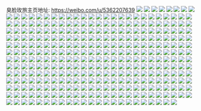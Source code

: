 臭脸玫旅主页地址: https://weibo.com/u/5362207639 
![](https://wx4.sinaimg.cn/mw2000/005QTh9Zgy1h94c4ve6n2j32c0340u0z.jpg) 
![](https://wx4.sinaimg.cn/mw2000/005QTh9Zgy1h94c58h22oj32c0340e82.jpg) 
![](https://wx4.sinaimg.cn/mw2000/005QTh9Zgy1h94c4cigubj31sc2ds1ky.jpg) 
![](https://wx4.sinaimg.cn/mw2000/005QTh9Zgy1h94c4g67dlj30zk1bek6w.jpg) 
![](https://wx4.sinaimg.cn/mw2000/005QTh9Zgy1h94c4jip03j326v2x6x6q.jpg) 
![](https://wx4.sinaimg.cn/mw2000/005QTh9Zgy1h94c4qaf5ej31o72aou0x.jpg) 
![](https://wx4.sinaimg.cn/mw2000/005QTh9Zgy1h94c4f2jx2j31sc2dsnpe.jpg) 
![](https://wx4.sinaimg.cn/mw2000/005QTh9Zgy1h94c4nbxo5j32c0340u0z.jpg) 
![](https://wx4.sinaimg.cn/mw2000/005QTh9Zgy1h94c49d0p1j31ti2fcnpe.jpg) 
![](https://wx4.sinaimg.cn/mw2000/005QTh9Zgy1h8iz3m8dj1j32c0340e82.jpg) 
![](https://wx4.sinaimg.cn/mw2000/005QTh9Zgy1h8iz4anriwj326e2wjnpd.jpg) 
![](https://wx4.sinaimg.cn/mw2000/005QTh9Zgy1h8iz3iv28oj32c0340kjl.jpg) 
![](https://wx4.sinaimg.cn/mw2000/005QTh9Zgy1h8iz3nwws6j327l2y4kjl.jpg) 
![](https://wx4.sinaimg.cn/mw2000/005QTh9Zgy1h8iz3qm6mvj32c0340x6p.jpg) 
![](https://wx4.sinaimg.cn/mw2000/005QTh9Zgy1h8iz42y2fgj32c03401ky.jpg) 
![](https://wx4.sinaimg.cn/mw2000/005QTh9Zgy1h8bkwndw9uj31jf2dskjl.jpg) 
![](https://wx4.sinaimg.cn/mw2000/005QTh9Zgy1h8bkwkvmvmj31ly2cgu0x.jpg) 
![](https://wx4.sinaimg.cn/mw2000/005QTh9Zgy1h8947f0dqcj30u013zjux.jpg) 
![](https://wx4.sinaimg.cn/mw2000/005QTh9Zgy1h84foeu0sfj30u00u0dm2.jpg) 
![](https://wx4.sinaimg.cn/mw2000/005QTh9Zgy1h84foioj88j30u00xm45b.jpg) 
![](https://wx4.sinaimg.cn/mw2000/005QTh9Zgy1h84folxv5xj30u013gthx.jpg) 
![](https://wx4.sinaimg.cn/mw2000/005QTh9Zgy1h84fog8lnwj30u0140dnp.jpg) 
![](https://wx4.sinaimg.cn/mw2000/005QTh9Zgy1h84foh6tlej30u00u0dmb.jpg) 
![](https://wx4.sinaimg.cn/mw2000/005QTh9Zgy1h84fojsvkcj30u00u044u.jpg) 
![](https://wx4.sinaimg.cn/mw2000/005QTh9Zgy1h7yzzhwteoj30n01dsjvl.jpg) 
![](https://wx4.sinaimg.cn/mw2000/005QTh9Zgy1h7mjdwet5wj32c0340b2a.jpg) 
![](https://wx4.sinaimg.cn/mw2000/005QTh9Zgy1h7mje81meqj31sc2dsqv5.jpg) 
![](https://wx4.sinaimg.cn/mw2000/005QTh9Zgy1h7mjdysddgj32c0340npe.jpg) 
![](https://wx4.sinaimg.cn/mw2000/005QTh9Zgy1h7mje4hu21j32c0340x6r.jpg) 
![](https://wx4.sinaimg.cn/mw2000/005QTh9Zgy1h7mje67csuj32c02w1b2b.jpg) 
![](https://wx4.sinaimg.cn/mw2000/005QTh9Zgy1h7jojh5lsfj30u0140age.jpg) 
![](https://wx4.sinaimg.cn/mw2000/005QTh9Zgy1h7aqg4dnqqj30u0140tf6.jpg) 
![](https://wx4.sinaimg.cn/mw2000/005QTh9Zgy1h7aqg3jiu5j30u0103dr6.jpg) 
![](https://wx4.sinaimg.cn/mw2000/005QTh9Zgy1h7aqg2ij4sj30u0140thr.jpg) 
![](https://wx4.sinaimg.cn/mw2000/005QTh9Zgy1h6vqr9f81hj32c03401kz.jpg) 
![](https://wx4.sinaimg.cn/mw2000/005QTh9Zgy1h6vqjnarzpj32c0340npe.jpg) 
![](https://wx4.sinaimg.cn/mw2000/005QTh9Zgy1h6vqjxehkdj32372kcb2a.jpg) 
![](https://wx4.sinaimg.cn/mw2000/005QTh9Zgy1h6vqkfi2znj31wh1whu0x.jpg) 
![](https://wx4.sinaimg.cn/mw2000/005QTh9Zgy1h6vqkkttwnj32c02c0kjm.jpg) 
![](https://wx4.sinaimg.cn/mw2000/005QTh9Zgy1h6vqji734ej32c02d8qv6.jpg) 
![](https://wx4.sinaimg.cn/mw2000/005QTh9Zgy1h6vqk1apzxj31pv2ahgr9.jpg) 
![](https://wx4.sinaimg.cn/mw2000/005QTh9Zgy1h6j6lu31pmj32c0340u0y.jpg) 
![](https://wx4.sinaimg.cn/mw2000/005QTh9Zgy1h6j6lwkp13j32c0340qv6.jpg) 
![](https://wx4.sinaimg.cn/mw2000/005QTh9Zgy1h6j6lxy4r5j31l3244b29.jpg) 
![](https://wx4.sinaimg.cn/mw2000/005QTh9Zgy1h6j6lznwl2j32c0340u0x.jpg) 
![](https://wx4.sinaimg.cn/mw2000/005QTh9Zgy1h6j6m15rz0j32c0340u0x.jpg) 
![](https://wx4.sinaimg.cn/mw2000/005QTh9Zgy1h6j6m8sho3j32c0340x6q.jpg) 
![](https://wx4.sinaimg.cn/mw2000/005QTh9Zgy1h6j6lo5b1xj32c0340qv5.jpg) 
![](https://wx4.sinaimg.cn/mw2000/005QTh9Zgy1h5kfb97995j32c0340b2a.jpg) 
![](https://wx4.sinaimg.cn/mw2000/005QTh9Zgy1h5kfb80m9uj31tq2fmb29.jpg) 
![](https://wx4.sinaimg.cn/mw2000/005QTh9Zgy1h4yezj5lzyj31sc2dsqv5.jpg) 
![](https://wx4.sinaimg.cn/mw2000/005QTh9Zgy1h4yezbcil5j31sc2dsu0x.jpg) 
![](https://wx4.sinaimg.cn/mw2000/005QTh9Zgy1h4sl89a2poj31sc2dsx6p.jpg) 
![](https://wx4.sinaimg.cn/mw2000/005QTh9Zgy1h4sl86t862j31sc2dsx6p.jpg) 
![](https://wx4.sinaimg.cn/mw2000/005QTh9Zgy1h4p2xfkxknj31sc2dsnpf.jpg) 
![](https://wx4.sinaimg.cn/mw2000/005QTh9Zgy1h4p2wdg7puj30u01awao0.jpg) 
![](https://wx4.sinaimg.cn/mw2000/005QTh9Zgy1h4p2y913oaj31sc2ds1l0.jpg) 
![](https://wx4.sinaimg.cn/mw2000/005QTh9Zgy1h46h2we9znj314t0u0jyy.jpg) 
![](https://wx4.sinaimg.cn/mw2000/005QTh9Zgy1h46h2xay25j31e00s4k0d.jpg) 
![](https://wx4.sinaimg.cn/mw2000/005QTh9Zgy1h46h2snvcoj30u00u0wix.jpg) 
![](https://wx4.sinaimg.cn/mw2000/005QTh9Zgy1h46h2rzmdwj30u00yg7ac.jpg) 
![](https://wx4.sinaimg.cn/mw2000/005QTh9Zgy1h46h54hmyuj31400u0dop.jpg) 
![](https://wx4.sinaimg.cn/mw2000/005QTh9Zgy1h46h3r0yxaj30mz0ntmzl.jpg) 
![](https://wx4.sinaimg.cn/mw2000/005QTh9Zgy1h3wfiq9hnxj31sc1sc1k7.jpg) 
![](https://wx4.sinaimg.cn/mw2000/005QTh9Zgy1h3wfisy9gxj31sc1scqv5.jpg) 
![](https://wx4.sinaimg.cn/mw2000/005QTh9Zgy1h3wfivam6fj31sc1scnpd.jpg) 
![](https://wx4.sinaimg.cn/mw2000/005QTh9Zgy1h3wfim0g2cj31sc1sckjl.jpg) 
![](https://wx4.sinaimg.cn/mw2000/005QTh9Zgy1h3wfiy9eefj32c02rj4qr.jpg) 
![](https://wx4.sinaimg.cn/mw2000/005QTh9Zgy1h3wfizpfb2j31sc1schdt.jpg) 
![](https://wx4.sinaimg.cn/mw2000/005QTh9Zgy1h3rlvuc75uj31sc2ds7wi.jpg) 
![](https://wx4.sinaimg.cn/mw2000/005QTh9Zgy1h3rlvjq9wwj31sd2bbhdt.jpg) 
![](https://wx4.sinaimg.cn/mw2000/005QTh9Zgy1h3rlw3a6f8j31sc2ds1ky.jpg) 
![](https://wx4.sinaimg.cn/mw2000/005QTh9Zgy1h2w8s0im37j31sc2dsx6q.jpg) 
![](https://wx4.sinaimg.cn/mw2000/005QTh9Zgy1h2w8s32fdoj32c0340u0y.jpg) 
![](https://wx4.sinaimg.cn/mw2000/005QTh9Zgy1h2w8rwa0htj30n014yk8u.jpg) 
![](https://wx4.sinaimg.cn/mw2000/005QTh9Zgy1h2w8ry4dkaj31j01s2b29.jpg) 
![](https://wx4.sinaimg.cn/mw2000/005QTh9Zgy1h2w8rv37anj326g2bzqv6.jpg) 
![](https://wx4.sinaimg.cn/mw2000/005QTh9Zgy1h2w8s4sow2j31sc1p7e81.jpg) 
![](https://wx4.sinaimg.cn/mw2000/005QTh9Zgy1h2w8s5k9k8j31e01e0ath.jpg) 
![](https://wx4.sinaimg.cn/mw2000/005QTh9Zgy1h2w8s9xk6pj31ds0n01kx.jpg) 
![](https://wx4.sinaimg.cn/mw2000/005QTh9Zgy1h2cdazdgtzj311i1e0ndl.jpg) 
![](https://wx4.sinaimg.cn/mw2000/005QTh9Zgy1h2cdb1ybo1j31sc2dse82.jpg) 
![](https://wx4.sinaimg.cn/mw2000/005QTh9Zgy1h2471e2oy3j30u00u07ay.jpg) 
![](https://wx4.sinaimg.cn/mw2000/005QTh9Zgy1h2471ep7j3j30u00u0dn8.jpg) 
![](https://wx4.sinaimg.cn/mw2000/005QTh9Zgy1gyaa2jnctoj31sc2dskjm.jpg) 
![](https://wx4.sinaimg.cn/mw2000/005QTh9Zgy1gyaa2loh24j31sc1scx6p.jpg) 
![](https://wx4.sinaimg.cn/mw2000/005QTh9Zgy1gyaa2i0n56j30et0evgns.jpg) 
![](https://wx4.sinaimg.cn/mw2000/005QTh9Zgy1gyaa2m7yrmj30hq0i70wv.jpg) 
![](https://wx4.sinaimg.cn/mw2000/005QTh9Zgy1gy33gzruvaj328i35sb2a.jpg) 
![](https://wx4.sinaimg.cn/mw2000/005QTh9Zgy1gy33h21zskj326o2wxe82.jpg) 
![](https://wx4.sinaimg.cn/mw2000/005QTh9Zgy1gy33h4ga00j32bj35s1kz.jpg) 
![](https://wx4.sinaimg.cn/mw2000/005QTh9Zgy1gy33gxmfs9j32c034v7wj.jpg) 
![](https://wx4.sinaimg.cn/mw2000/005QTh9Zgy1gy33h6cvv2j32402tcx6q.jpg) 
![](https://wx4.sinaimg.cn/mw2000/005QTh9Zgy1gy33h9068xj33402c0hdv.jpg) 
![](https://wx4.sinaimg.cn/mw2000/005QTh9Zgy1gy33hb1abrj33402c0qv6.jpg) 
![](https://wx4.sinaimg.cn/mw2000/005QTh9Zgy1gy33hdq1p8j32c03404qr.jpg) 
![](https://wx4.sinaimg.cn/mw2000/005QTh9Zgy1gxpcg7crevj30lc0sgjus.jpg) 
![](https://wx4.sinaimg.cn/mw2000/005QTh9Zgy1gxpcg7x0srj30lc0sgjv1.jpg) 
![](https://wx4.sinaimg.cn/mw2000/005QTh9Zgy1gxpcgbrms5j30j60j6dgu.jpg) 
![](https://wx4.sinaimg.cn/mw2000/005QTh9Zgy1gxpcg8rlhqj30u00u044q.jpg) 
![](https://wx4.sinaimg.cn/mw2000/005QTh9Zgy1gxpcg9cliqj30u00u07ao.jpg) 
![](https://wx4.sinaimg.cn/mw2000/005QTh9Zgy1gxkeduplgpj30n01ds7mr.jpg) 
![](https://wx4.sinaimg.cn/mw2000/005QTh9Zgy1gxcns7dz1fj32c03407wj.jpg) 
![](https://wx4.sinaimg.cn/mw2000/005QTh9Zgy1gxcnsa5alfj32c02dxx6s.jpg) 
![](https://wx4.sinaimg.cn/mw2000/005QTh9Zgy1gxcnsb1vp2j30lg0sgtjk.jpg) 
![](https://wx4.sinaimg.cn/mw2000/005QTh9Zgy1gxcnsbp9a7j31o01o0e81.jpg) 
![](https://wx4.sinaimg.cn/mw2000/005QTh9Zgy1gxcnscntd4j30u00u0138.jpg) 
![](https://wx4.sinaimg.cn/mw2000/005QTh9Zgy1gxcnsdz96xj31o0280npd.jpg) 
![](https://wx4.sinaimg.cn/mw2000/005QTh9Zgy1gxcnsfww9vj31m0280npd.jpg) 
![](https://wx4.sinaimg.cn/mw2000/005QTh9Zgy1gxcnsgovm0j32c02c0b29.jpg) 
![](https://wx4.sinaimg.cn/mw2000/005QTh9Zgy1gxcnsho477j32c0340npd.jpg) 
![](https://wx4.sinaimg.cn/mw2000/005QTh9Zgy1gxcnsilvvcj32c0340qv5.jpg) 
![](https://wx4.sinaimg.cn/mw2000/005QTh9Zgy1gxcnsjw0k2j32c03407wj.jpg) 
![](https://wx4.sinaimg.cn/mw2000/005QTh9Zgy1gxcnskbw26j30n01dsq5r.jpg) 
![](https://wx4.sinaimg.cn/mw2000/005QTh9Zgy1gxcnsko3ucj30mz07w0um.jpg) 
![](https://wx4.sinaimg.cn/mw2000/005QTh9Zly1gvzg4ivzivj31sc2ds4qq.jpg) 
![](https://wx4.sinaimg.cn/mw2000/005QTh9Zly1gvzg4js1v3j31gd25fqut.jpg) 
![](https://wx4.sinaimg.cn/mw2000/005QTh9Zly1gvzg4k6ev8j30sf12q117.jpg) 
![](https://wx4.sinaimg.cn/mw2000/005QTh9Zly1gvzg4kr62yj30w216q140.jpg) 
![](https://wx4.sinaimg.cn/mw2000/005QTh9Zly1gvzg4t3vjsj32c0340e83.jpg) 
![](https://wx4.sinaimg.cn/mw2000/005QTh9Zly1gvzg4vp17bj33402c07wi.jpg) 
![](https://wx4.sinaimg.cn/mw2000/005QTh9Zly1gvzg51xvooj32c03401ky.jpg) 
![](https://wx4.sinaimg.cn/mw2000/005QTh9Zly1gvzg572aprj32c03401ky.jpg) 
![](https://wx4.sinaimg.cn/mw2000/005QTh9Zly1gvzg5fbmmfj32c03404qs.jpg) 
![](https://wx4.sinaimg.cn/mw2000/005QTh9Zly1gvzg4fmkk6j31cs0rfgwg.jpg) 
![](https://wx4.sinaimg.cn/mw2000/005QTh9Zly1gvzg5h1k3sj33402c0x6q.jpg) 
![](https://wx4.sinaimg.cn/mw2000/005QTh9Zly1gvzg5ji4aij31ds0n01kx.jpg) 
![](https://wx4.sinaimg.cn/mw2000/005QTh9Zly1gvzg5kqtssj33402c04qq.jpg) 
![](https://wx4.sinaimg.cn/mw2000/005QTh9Zly1gvzg5mydwoj33402c0b2a.jpg) 
![](https://wx4.sinaimg.cn/mw2000/005QTh9Zly1gvdhtixbpej621v308npe02.jpg) 
![](https://wx4.sinaimg.cn/mw2000/005QTh9Zgy1gvbqg2nvfbj61791lo7wh02.jpg) 
![](https://wx4.sinaimg.cn/mw2000/005QTh9Zgy1gvbqg46m8oj62c02c0u0x02.jpg) 
![](https://wx4.sinaimg.cn/mw2000/005QTh9Zgy1gvbqg6f41sj62c03407wk02.jpg) 
![](https://wx4.sinaimg.cn/mw2000/005QTh9Zgy1gvbqg82i4mj61o02804qq02.jpg) 
![](https://wx4.sinaimg.cn/mw2000/005QTh9Zgy1gvbqg9sqkyj61o0280kjm02.jpg) 
![](https://wx4.sinaimg.cn/mw2000/005QTh9Zgy1gvbqgbil95j61o028000002.jpg) 
![](https://wx4.sinaimg.cn/mw2000/005QTh9Zgy1gvbqgdnemij62c0340hdu02.jpg) 
![](https://wx4.sinaimg.cn/mw2000/005QTh9Zgy1gvbqgffgvgj62702xc7wi02.jpg) 
![](https://wx4.sinaimg.cn/mw2000/005QTh9Zgy1gvbqghx63jj62c03404qs02.jpg) 
![](https://wx4.sinaimg.cn/mw2000/005QTh9Zgy1gvbqgj4qgoj62ae251x6p02.jpg) 
![](https://wx4.sinaimg.cn/mw2000/005QTh9Zgy1gvbqgl0ytej63402c04qr02.jpg) 
![](https://wx4.sinaimg.cn/mw2000/005QTh9Zgy1gvbqgnb5stj63402c0x6q02.jpg) 
![](https://wx4.sinaimg.cn/mw2000/005QTh9Zgy1gvbqgqqewtj62c0340u0y02.jpg) 
![](https://wx4.sinaimg.cn/mw2000/005QTh9Zgy1gvbqgslwmzj62c02c0b2b02.jpg) 
![](https://wx4.sinaimg.cn/mw2000/005QTh9Zly1gvb4titmbgj611i1e0qq902.jpg) 
![](https://wx4.sinaimg.cn/mw2000/005QTh9Zly1gvb4ti6sbkj611i1e0atn02.jpg) 
![](https://wx4.sinaimg.cn/mw2000/005QTh9Zly1gvb4tkr8x9j611i1d1nk102.jpg) 
![](https://wx4.sinaimg.cn/mw2000/005QTh9Zly1gvb4tldvf0j611i1e0nkj02.jpg) 
![](https://wx4.sinaimg.cn/mw2000/005QTh9Zly1gvb4tm7yijj616o1kw7wh02.jpg) 
![](https://wx4.sinaimg.cn/mw2000/005QTh9Zly1gvb4tmogkfj60xq1bmncr02.jpg) 
![](https://wx4.sinaimg.cn/mw2000/005QTh9Zly1gvb4tmybeuj60xi17pwu202.jpg) 
![](https://wx4.sinaimg.cn/mw2000/005QTh9Zly1gvb4tn8ve8j611i1e0ng302.jpg) 
![](https://wx4.sinaimg.cn/mw2000/005QTh9Zly1gvb4tntiboj611i1e0wxn02.jpg) 
![](https://wx4.sinaimg.cn/mw2000/005QTh9Zgy1gv3l751u73j62c02ayb2a02.jpg) 
![](https://wx4.sinaimg.cn/mw2000/005QTh9Zgy1gv3l8ftnowj62c0340kjq02.jpg) 
![](https://wx4.sinaimg.cn/mw2000/005QTh9Zgy1gv3l78kpdej62c0340kjp02.jpg) 
![](https://wx4.sinaimg.cn/mw2000/005QTh9Zgy1gv3l72zzo7j60u014448f02.jpg) 
![](https://wx4.sinaimg.cn/mw2000/005QTh9Zgy1gv3l8gi5uaj60u0140qbv02.jpg) 
![](https://wx4.sinaimg.cn/mw2000/005QTh9Zgy1gv3l8jqu6oj620727c4qq02.jpg) 
![](https://wx4.sinaimg.cn/mw2000/005QTh9Zgy1gv3l8cvqn1j60u010ugza02.jpg) 
![](https://wx4.sinaimg.cn/mw2000/005QTh9Zgy1gv3l8k73tuj611b13548p02.jpg) 
![](https://wx4.sinaimg.cn/mw2000/005QTh9Zgy1gv3l8lgz5lj61m824qkjl02.jpg) 
![](https://wx4.sinaimg.cn/mw2000/005QTh9Zly1gurmynhgipj61sc2dshdu02.jpg) 
![](https://wx4.sinaimg.cn/mw2000/005QTh9Zly1gurmywv4bej62c02c0e8302.jpg) 
![](https://wx4.sinaimg.cn/mw2000/005QTh9Zly1gurmyrkx91j61sc2dse8202.jpg) 
![](https://wx4.sinaimg.cn/mw2000/005QTh9Zly1gurmypg6aoj61sc2ds1kz02.jpg) 
![](https://wx4.sinaimg.cn/mw2000/005QTh9Zly1gurmyu9ta8j60n01ds13a02.jpg) 
![](https://wx4.sinaimg.cn/mw2000/005QTh9Zly1gurmyttu90j61sc2dshdu02.jpg) 
![](https://wx4.sinaimg.cn/mw2000/005QTh9Zgy1gup956bkczj60u00u0gu802.jpg) 
![](https://wx4.sinaimg.cn/mw2000/005QTh9Zgy1gup9egdbzsj60ph0phdkp02.jpg) 
![](https://wx4.sinaimg.cn/mw2000/005QTh9Zgy1gup953w4ioj60u0140gt402.jpg) 
![](https://wx4.sinaimg.cn/mw2000/005QTh9Zgy1gup95am09wj60u0140aiu02.jpg) 
![](https://wx4.sinaimg.cn/mw2000/005QTh9Zgy1gup95jxgrtj60u00u07be02.jpg) 
![](https://wx4.sinaimg.cn/mw2000/005QTh9Zgy1gup95hviimj60u0140tgg02.jpg) 
![](https://wx4.sinaimg.cn/mw2000/005QTh9Zgy1gup95grtgej60u0140akp02.jpg) 
![](https://wx4.sinaimg.cn/mw2000/005QTh9Zgy1gup95m1i41j61400u07h102.jpg) 
![](https://wx4.sinaimg.cn/mw2000/005QTh9Zgy1gup95duj67j60u0140aka02.jpg) 
![](https://wx4.sinaimg.cn/mw2000/005QTh9Zgy1gup95nh9jej61400u016u02.jpg) 
![](https://wx4.sinaimg.cn/mw2000/005QTh9Zgy1gup95ongtgj61400u0n8m02.jpg) 
![](https://wx4.sinaimg.cn/mw2000/005QTh9Zgy1gup95pjlb0j60u0140gvl02.jpg) 
![](https://wx4.sinaimg.cn/mw2000/005QTh9Zly1gufyf8tkbkj63401vdx6p02.jpg) 
![](https://wx4.sinaimg.cn/mw2000/005QTh9Zly1gufyfa42gkj61xr2l0e8102.jpg) 
![](https://wx4.sinaimg.cn/mw2000/005QTh9Zgy1gu5zw496a3j61sc2ds7wi02.jpg) 
![](https://wx4.sinaimg.cn/mw2000/005QTh9Zgy1gu5zvytn5jj63402c0b2b02.jpg) 
![](https://wx4.sinaimg.cn/mw2000/005QTh9Zgy1gu5zw1mdpjj62c033z1l002.jpg) 
![](https://wx4.sinaimg.cn/mw2000/005QTh9Zgy1gtoqjoacz1j61o02801kz02.jpg) 
![](https://wx4.sinaimg.cn/mw2000/005QTh9Zgy1gtoqjxxv6lj61o02801kz02.jpg) 
![](https://wx4.sinaimg.cn/mw2000/005QTh9Zgy1gtoqk8683mj63402c0u0y02.jpg) 
![](https://wx4.sinaimg.cn/mw2000/005QTh9Zgy1gtoqjpiom9j63402c0b2902.jpg) 
![](https://wx4.sinaimg.cn/mw2000/005QTh9Zgy1gtoqjr0sycj63402c0kjl02.jpg) 
![](https://wx4.sinaimg.cn/mw2000/005QTh9Zgy1gtoqk6essnj63402c0npe02.jpg) 
![](https://wx4.sinaimg.cn/mw2000/005QTh9Zgy1gtoqk0891ij62801o0e8102.jpg) 
![](https://wx4.sinaimg.cn/mw2000/005QTh9Zgy1gtoqjmbj5lj63402c0npd02.jpg) 
![](https://wx4.sinaimg.cn/mw2000/005QTh9Zgy1gtorj67kx1j63402c0qv502.jpg) 
![](https://wx4.sinaimg.cn/mw2000/005QTh9Zgy1gtorj1lo7gj63402c0e8202.jpg) 
![](https://wx4.sinaimg.cn/mw2000/005QTh9Zgy1gtorj9uczej63402c0hdv02.jpg) 
![](https://wx4.sinaimg.cn/mw2000/005QTh9Zgy1gtorjca24vj633z2bk7wi02.jpg) 
![](https://wx4.sinaimg.cn/mw2000/005QTh9Zgy1gtorjheeg8j62x526vkjm02.jpg) 
![](https://wx4.sinaimg.cn/mw2000/005QTh9Zgy1grw2rhc1z8j63402c0he002.jpg) 
![](https://wx4.sinaimg.cn/mw2000/005QTh9Zgy1grw2rupogij63402c0qvc02.jpg) 
![](https://wx4.sinaimg.cn/mw2000/005QTh9Zgy1grw2rzzivkj33402c0u17.jpg) 
![](https://wx4.sinaimg.cn/mw2000/005QTh9Zgy1grw2rn8dqmj33402gmu15.jpg) 
![](https://wx4.sinaimg.cn/mw2000/005QTh9Zgy1grw2s3cfo1j32c0340b2k.jpg) 
![](https://wx4.sinaimg.cn/mw2000/005QTh9Zgy1grw2rr5h6mj33402c07wr.jpg) 
![](https://wx4.sinaimg.cn/mw2000/005QTh9Zgy1grw2rjvyorj32801o0e84.jpg) 
![](https://wx4.sinaimg.cn/mw2000/005QTh9Zgy1grw2s5787jj33402c0x6q.jpg) 
![](https://wx4.sinaimg.cn/mw2000/005QTh9Zgy1grw2s83140j33402c0kjm.jpg) 
![](https://wx4.sinaimg.cn/mw2000/005QTh9Zgy1grw2saqukzj33402c0qv5.jpg) 
![](https://wx4.sinaimg.cn/mw2000/005QTh9Zgy1grw2sdpxe0j32c0340hdv.jpg) 
![](https://wx4.sinaimg.cn/mw2000/005QTh9Zgy1grw2sfkmdij32c0340kjn.jpg) 
![](https://wx4.sinaimg.cn/mw2000/005QTh9Zgy1grego76t2cj31ds0n0b2b.jpg) 
![](https://wx4.sinaimg.cn/mw2000/005QTh9Zgy1gregokt2goj31ds0n0kjn.jpg) 
![](https://wx4.sinaimg.cn/mw2000/005QTh9Zgy1gr1yesx9j7j31xe2kj7wn.jpg) 
![](https://wx4.sinaimg.cn/mw2000/005QTh9Zgy1gr1yemta34j32c02zu4qt.jpg) 
![](https://wx4.sinaimg.cn/mw2000/005QTh9Zgy1gr1yejibjyj32c0340qvb.jpg) 
![](https://wx4.sinaimg.cn/mw2000/005QTh9Zgy1gr1yeukb3sj316o1kwkja.jpg) 
![](https://wx4.sinaimg.cn/mw2000/005QTh9Zgy1gr1yiihwucj316o1kw7wh.jpg) 
![](https://wx4.sinaimg.cn/mw2000/005QTh9Zgy1gr1yexd3r2j32c03401l7.jpg) 
![](https://wx4.sinaimg.cn/mw2000/005QTh9Zgy1gqzdzl1vltj33402c0he2.jpg) 
![](https://wx4.sinaimg.cn/mw2000/005QTh9Zgy1gqzdzn9d8dj32c0340npk.jpg) 
![](https://wx4.sinaimg.cn/mw2000/005QTh9Zgy1gqzdzoq66ij32c02wwb2b.jpg) 
![](https://wx4.sinaimg.cn/mw2000/005QTh9Zgy1gqzdzqdnf0j30my0ubtfu.jpg) 
![](https://wx4.sinaimg.cn/mw2000/005QTh9Zgy1gqzdzqvkxoj30n00mnq95.jpg) 
![](https://wx4.sinaimg.cn/mw2000/005QTh9Zgy1gqzdzr87nsj30n00rzaey.jpg) 
![](https://wx4.sinaimg.cn/mw2000/005QTh9Zgy1gqzdzrnkmxj30u0140gup.jpg) 
![](https://wx4.sinaimg.cn/mw2000/005QTh9Zgy1gqzdzieex6j33402c0e82.jpg) 
![](https://wx4.sinaimg.cn/mw2000/005QTh9Zgy1gqzdzplg2tj30tz0zzaj6.jpg) 
![](https://wx4.sinaimg.cn/mw2000/005QTh9Zgy1gqv2zz0wcmj32682wbhdz.jpg) 
![](https://wx4.sinaimg.cn/mw2000/005QTh9Zgy1gqv300v8zpj329930de86.jpg) 
![](https://wx4.sinaimg.cn/mw2000/005QTh9Zgy1gqv302ulp5j328z2zzqvb.jpg) 
![](https://wx4.sinaimg.cn/mw2000/005QTh9Zgy1gqv2zv1c6qj62c0340x6w02.jpg) 
![](https://wx4.sinaimg.cn/mw2000/005QTh9Zgy1gqv30cc7usj62c03401ky02.jpg) 
![](https://wx4.sinaimg.cn/mw2000/005QTh9Zgy1gqv305j8e6j31o02807wk.jpg) 
![](https://wx4.sinaimg.cn/mw2000/005QTh9Zgy1gqv308inn4j31o0280qv7.jpg) 
![](https://wx4.sinaimg.cn/mw2000/005QTh9Zgy1gqv3078xt2j31o0280e83.jpg) 
![](https://wx4.sinaimg.cn/mw2000/005QTh9Zgy1gqv309adb3j33402c0kjl.jpg) 
![](https://wx4.sinaimg.cn/mw2000/005QTh9Zgy1gqklv70qs6j31400u0tjz.jpg) 
![](https://wx4.sinaimg.cn/mw2000/005QTh9Zgy1gqklvc4jnpj31410u0k3d.jpg) 
![](https://wx4.sinaimg.cn/mw2000/005QTh9Zgy1gqklv843rlj31400u0112.jpg) 
![](https://wx4.sinaimg.cn/mw2000/005QTh9Zgy1gqklv990wej30u0140tin.jpg) 
![](https://wx4.sinaimg.cn/mw2000/005QTh9Zgy1gqklxv5c0gj31400u0k6r.jpg) 
![](https://wx4.sinaimg.cn/mw2000/005QTh9Zgy1gqklwztho1j30u0140qen.jpg) 
![](https://wx4.sinaimg.cn/mw2000/005QTh9Zgy1gqklx1atocj30u0140n87.jpg) 
![](https://wx4.sinaimg.cn/mw2000/005QTh9Zgy1gqkm2av3utj30u00u0aje.jpg) 
![](https://wx4.sinaimg.cn/mw2000/005QTh9Zgy1gqkm8n00s1j30u0140qcm.jpg) 
![](https://wx4.sinaimg.cn/mw2000/005QTh9Zgy1gq91syr3z4j31ac0wq7jk.jpg) 
![](https://wx4.sinaimg.cn/mw2000/005QTh9Zgy1gq91tba1b2j32c0340u0y.jpg) 
![](https://wx4.sinaimg.cn/mw2000/005QTh9Zgy1gq91t0ltw9j33402c0hdu.jpg) 
![](https://wx4.sinaimg.cn/mw2000/005QTh9Zgy1gq91t47396j32c0340qv6.jpg) 
![](https://wx4.sinaimg.cn/mw2000/005QTh9Zgy1gq91t6zul0j32c03407wl.jpg) 
![](https://wx4.sinaimg.cn/mw2000/005QTh9Zgy1gq91t9g3fxj32c0340kjn.jpg) 
![](https://wx4.sinaimg.cn/mw2000/005QTh9Zgy1gq91swwcnmj33402c0qv5.jpg) 
![](https://wx4.sinaimg.cn/mw2000/005QTh9Zgy1gq91tdfutnj32c0340kjm.jpg) 
![](https://wx4.sinaimg.cn/mw2000/005QTh9Zgy1gq91teun2sj33402c0qv5.jpg) 
![](https://wx4.sinaimg.cn/mw2000/005QTh9Zgy1gq7x4ejiepj31400u0ak9.jpg) 
![](https://wx4.sinaimg.cn/mw2000/005QTh9Zgy1gq7x4a054kj30u0140wqp.jpg) 
![](https://wx4.sinaimg.cn/mw2000/005QTh9Zgy1gq7x4920ccj30u01407ea.jpg) 
![](https://wx4.sinaimg.cn/mw2000/005QTh9Zgy1gq7x489ficj30u01407jk.jpg) 
![](https://wx4.sinaimg.cn/mw2000/005QTh9Zgy1gq7x4hkbqqj31400u0k0f.jpg) 
![](https://wx4.sinaimg.cn/mw2000/005QTh9Zgy1gq7x4by5mtj31400u0wta.jpg) 
![](https://wx4.sinaimg.cn/mw2000/005QTh9Zgy1gq7x4dgakej31400u0tkl.jpg) 
![](https://wx4.sinaimg.cn/mw2000/005QTh9Zgy1gq7x4gtirkj31400u0n78.jpg) 
![](https://wx4.sinaimg.cn/mw2000/005QTh9Zgy1gq7x5smr1vj31400u0ako.jpg) 
![](https://wx4.sinaimg.cn/mw2000/005QTh9Zgy1gq2biv736rj32c03404qx.jpg) 
![](https://wx4.sinaimg.cn/mw2000/005QTh9Zgy1gq2bj0ll7gj32xb241b2h.jpg) 
![](https://wx4.sinaimg.cn/mw2000/005QTh9Zgy1gq2bj2hsm8j316o1kwhdt.jpg) 
![](https://wx4.sinaimg.cn/mw2000/005QTh9Zgy1gq2bj3niy8j31mc25s7wi.jpg) 
![](https://wx4.sinaimg.cn/mw2000/005QTh9Zgy1gq2bj5065yj31mc25s7wi.jpg) 
![](https://wx4.sinaimg.cn/mw2000/005QTh9Zgy1gq2bj7jrxwj33402c0u0x.jpg) 
![](https://wx4.sinaimg.cn/mw2000/005QTh9Zgy1gq2bj9aiqmj33402c0qv5.jpg) 
![](https://wx4.sinaimg.cn/mw2000/005QTh9Zgy1gq2birbah8j33402c0u0x.jpg) 
![](https://wx4.sinaimg.cn/mw2000/005QTh9Zgy1gq2bjbkx66j32c02c0b29.jpg) 
![](https://wx4.sinaimg.cn/mw2000/005QTh9Zgy1gq2bjegxdlj32c0340hdv.jpg) 
![](https://wx4.sinaimg.cn/mw2000/005QTh9Zgy1gq2bjfsvrgj33402c0u0x.jpg) 
![](https://wx4.sinaimg.cn/mw2000/005QTh9Zgy1gpoc8io26kj30vd0u0n65.jpg) 
![](https://wx4.sinaimg.cn/mw2000/005QTh9Zgy1gpoc8gza02j30u00u07dq.jpg) 
![](https://wx4.sinaimg.cn/mw2000/005QTh9Zgy1gpoc8i0bqyj30u00u011z.jpg) 
![](https://wx4.sinaimg.cn/mw2000/005QTh9Zgy1gpoc8hi8n7j30u00u07dd.jpg) 
![](https://wx4.sinaimg.cn/mw2000/005QTh9Zgy1gplv5z70kjj30u0140qae.jpg) 
![](https://wx4.sinaimg.cn/mw2000/005QTh9Zgy1gplv60kygij30u0140aix.jpg) 
![](https://wx4.sinaimg.cn/mw2000/005QTh9Zgy1gplv61rek9j31400u0aj4.jpg) 
![](https://wx4.sinaimg.cn/mw2000/005QTh9Zgy1gplv65dwvyj30u0140k1p.jpg) 
![](https://wx4.sinaimg.cn/mw2000/005QTh9Zgy1gplv68cxtmj30u012ltnc.jpg) 
![](https://wx4.sinaimg.cn/mw2000/005QTh9Zgy1gplv63qjjbj30u0140wmd.jpg) 
![](https://wx4.sinaimg.cn/mw2000/005QTh9Zgy1gplv66oo09j30u0140481.jpg) 
![](https://wx4.sinaimg.cn/mw2000/005QTh9Zgy1gplv69mkmhj30u0140k0o.jpg) 
![](https://wx4.sinaimg.cn/mw2000/005QTh9Zgy1gplv62nnxyj30u0140jzv.jpg) 
![](https://wx4.sinaimg.cn/mw2000/005QTh9Zgy1gplv7j75f8j30u00u0qa6.jpg) 
![](https://wx4.sinaimg.cn/mw2000/005QTh9Zgy1gplv7l1munj30i80koadn.jpg) 
![](https://wx4.sinaimg.cn/mw2000/005QTh9Zly1gp5y0tj80zj31400u013j.jpg) 
![](https://wx4.sinaimg.cn/mw2000/005QTh9Zly1gp5y0wexx6j31400u0ak9.jpg) 
![](https://wx4.sinaimg.cn/mw2000/005QTh9Zly1gp5y19gts7j31400u07e9.jpg) 
![](https://wx4.sinaimg.cn/mw2000/005QTh9Zly1gp5y0yt8j7j30u0140136.jpg) 
![](https://wx4.sinaimg.cn/mw2000/005QTh9Zly1gp5y117ombj31400u0wqg.jpg) 
![](https://wx4.sinaimg.cn/mw2000/005QTh9Zly1gp5y140adfj30u01404aj.jpg) 
![](https://wx4.sinaimg.cn/mw2000/005QTh9Zly1gp5xs574ihj30u00u0q9u.jpg) 
![](https://wx4.sinaimg.cn/mw2000/005QTh9Zly1gp5xs4nzfaj30u00u0n3x.jpg) 
![](https://wx4.sinaimg.cn/mw2000/005QTh9Zly1gp5xs5r2wdj31400u07dd.jpg) 
![](https://wx4.sinaimg.cn/mw2000/005QTh9Zly1gp5xsg9vqfj30u00u0dnn.jpg) 
![](https://wx4.sinaimg.cn/mw2000/005QTh9Zly1gp5xs9cyr9j31ds0n0x6q.jpg) 
![](https://wx4.sinaimg.cn/mw2000/005QTh9Zly1gp5xs6aofwj30u00u0ajn.jpg) 
![](https://wx4.sinaimg.cn/mw2000/005QTh9Zgy1gojnwaoo7nj30js07k0t1.jpg) 
![](https://wx4.sinaimg.cn/mw2000/005QTh9Zly1gog6hn7ot2j31400u04a9.jpg) 
![](https://wx4.sinaimg.cn/mw2000/005QTh9Zly1gog6iy1nbsj30u0140aln.jpg) 
![](https://wx4.sinaimg.cn/mw2000/005QTh9Zly1gog6j08jbuj31400u0wst.jpg) 
![](https://wx4.sinaimg.cn/mw2000/005QTh9Zly1gog6iz1ekuj30u0140dot.jpg) 
![](https://wx4.sinaimg.cn/mw2000/005QTh9Zly1gog6j2o68bj31400u0dqo.jpg) 
![](https://wx4.sinaimg.cn/mw2000/005QTh9Zly1gog6iufryqj30u01581aa.jpg) 
![](https://wx4.sinaimg.cn/mw2000/005QTh9Zly1gog6iw52zlj30u0140k1b.jpg) 
![](https://wx4.sinaimg.cn/mw2000/005QTh9Zly1gog6kkeme7j30u0140atr.jpg) 
![](https://wx4.sinaimg.cn/mw2000/005QTh9Zly1gog6ib928dj30u00u07hr.jpg) 
![](https://wx4.sinaimg.cn/mw2000/005QTh9Zly1gnub3ybw7ej30vc15squk.jpg) 
![](https://wx4.sinaimg.cn/mw2000/005QTh9Zly1gnub3wglm7j30vc0vcx04.jpg) 
![](https://wx4.sinaimg.cn/mw2000/005QTh9Zly1gnub40mchjj30vc15sb1p.jpg) 
![](https://wx4.sinaimg.cn/mw2000/005QTh9Zly1gnub3v3ce3j315s0vcqnj.jpg) 
![](https://wx4.sinaimg.cn/mw2000/005QTh9Zgy1gnpdl9g015j33402c0npe.jpg) 
![](https://wx4.sinaimg.cn/mw2000/005QTh9Zgy1gnpdlasxdbj32bs2x67wi.jpg) 
![](https://wx4.sinaimg.cn/mw2000/005QTh9Zgy1gnpdl7kwqjj30vc0vc4kq.jpg) 
![](https://wx4.sinaimg.cn/mw2000/005QTh9Zgy1gnpdl86iufj30vc0vch7l.jpg) 
![](https://wx4.sinaimg.cn/mw2000/005QTh9Zgy1gnbv6i75ojj31ds0n0qv6.jpg) 
![](https://wx4.sinaimg.cn/mw2000/005QTh9Zly1gnbi2ts4hkj33402c04qt.jpg) 
![](https://wx4.sinaimg.cn/mw2000/005QTh9Zly1gnbi2jd2kvj32c0340e81.jpg) 
![](https://wx4.sinaimg.cn/mw2000/005QTh9Zly1gnbi2xxd4ij32c02c0u0x.jpg) 
![](https://wx4.sinaimg.cn/mw2000/005QTh9Zly1gnbi30mwk5j30vc0vc4ff.jpg) 
![](https://wx4.sinaimg.cn/mw2000/005QTh9Zly1gnbi2zcn1fj30vc0vce03.jpg) 
![](https://wx4.sinaimg.cn/mw2000/005QTh9Zly1gnbi363i4xj32c03407wj.jpg) 
![](https://wx4.sinaimg.cn/mw2000/005QTh9Zly1gnbi3c3vcqj31ds0n0u0y.jpg) 
![](https://wx4.sinaimg.cn/mw2000/005QTh9Zly1gnbi3gr4ppj31ds0n0u0y.jpg) 
![](https://wx4.sinaimg.cn/mw2000/005QTh9Zly1gnbi5zcpicj32c0340u0x.jpg) 
![](https://wx4.sinaimg.cn/mw2000/005QTh9Zgy1gn3gzz3dtuj33402c0kjl.jpg) 
![](https://wx4.sinaimg.cn/mw2000/005QTh9Zgy1gn3gzygk5cj31400u011u.jpg) 
